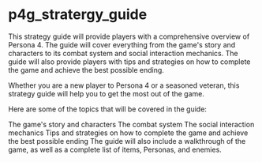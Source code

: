 # p4g_stratergy_guide

This strategy guide will provide players with a comprehensive overview of Persona 4. The guide will cover everything from the game's story and characters to its combat system and social interaction mechanics. The guide will also provide players with tips and strategies on how to complete the game and achieve the best possible ending.

Whether you are a new player to Persona 4 or a seasoned veteran, this strategy guide will help you to get the most out of the game.

Here are some of the topics that will be covered in the guide:

The game's story and characters
The combat system
The social interaction mechanics
Tips and strategies on how to complete the game and achieve the best possible ending
The guide will also include a walkthrough of the game, as well as a complete list of items, Personas, and enemies.